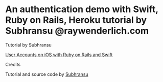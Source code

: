 # An authentication demo with Swift, Ruby on Rails, Heroku tutorial by Subhransu @raywenderlich.com

Tutorial by Subhransu

[User Accounts on iOS with Ruby on Rails and Swift](http://www.raywenderlich.com/85528/user-accounts-ios-ruby-rails-swift)

Credits

Tutorial and source code by [Subhransu](http://www.raywenderlich.com/u/subhransu)
